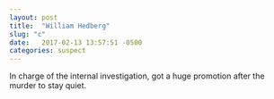 ```yaml
---
layout: post
title:  "William Hedberg"
slug: "c"
date:   2017-02-13 13:57:51 -0500
categories: suspect
---
```

In charge of the internal investigation, got a huge promotion after the murder to stay quiet.
